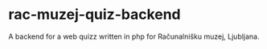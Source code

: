 # rac-muzej-quiz-backend
A backend for a web quizz written in php for Računalnišku muzej, Ljubljana.
